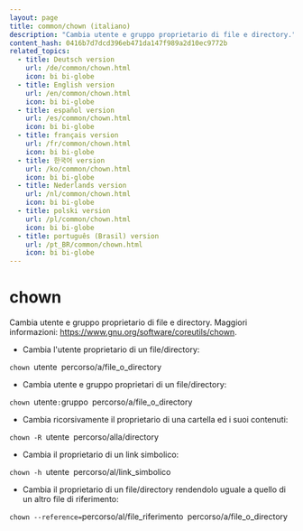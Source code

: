 ```yaml
---
layout: page
title: common/chown (italiano)
description: "Cambia utente e gruppo proprietario di file e directory."
content_hash: 0416b7d7dcd396eb471da147f989a2d10ec9772b
related_topics:
  - title: Deutsch version
    url: /de/common/chown.html
    icon: bi bi-globe
  - title: English version
    url: /en/common/chown.html
    icon: bi bi-globe
  - title: español version
    url: /es/common/chown.html
    icon: bi bi-globe
  - title: français version
    url: /fr/common/chown.html
    icon: bi bi-globe
  - title: 한국어 version
    url: /ko/common/chown.html
    icon: bi bi-globe
  - title: Nederlands version
    url: /nl/common/chown.html
    icon: bi bi-globe
  - title: polski version
    url: /pl/common/chown.html
    icon: bi bi-globe
  - title: português (Brasil) version
    url: /pt_BR/common/chown.html
    icon: bi bi-globe
---
```

# chown

Cambia utente e gruppo proprietario di file e directory.
Maggiori informazioni: <https://www.gnu.org/software/coreutils/chown>.

- Cambia l'utente proprietario di un file/directory:

`chown `<span class="tldr-var badge badge-pill bg-dark-lm bg-white-dm text-white-lm text-dark-dm font-weight-bold">utente</span>` `<span class="tldr-var badge badge-pill bg-dark-lm bg-white-dm text-white-lm text-dark-dm font-weight-bold">percorso/a/file_o_directory</span>

- Cambia utente e gruppo proprietari di un file/directory:

`chown `<span class="tldr-var badge badge-pill bg-dark-lm bg-white-dm text-white-lm text-dark-dm font-weight-bold">utente</span>`:`<span class="tldr-var badge badge-pill bg-dark-lm bg-white-dm text-white-lm text-dark-dm font-weight-bold">gruppo</span>` `<span class="tldr-var badge badge-pill bg-dark-lm bg-white-dm text-white-lm text-dark-dm font-weight-bold">percorso/a/file_o_directory</span>

- Cambia ricorsivamente il proprietario di una cartella ed i suoi contenuti:

`chown -R `<span class="tldr-var badge badge-pill bg-dark-lm bg-white-dm text-white-lm text-dark-dm font-weight-bold">utente</span>` `<span class="tldr-var badge badge-pill bg-dark-lm bg-white-dm text-white-lm text-dark-dm font-weight-bold">percorso/alla/directory</span>

- Cambia il proprietario di un link simbolico:

`chown -h `<span class="tldr-var badge badge-pill bg-dark-lm bg-white-dm text-white-lm text-dark-dm font-weight-bold">utente</span>` `<span class="tldr-var badge badge-pill bg-dark-lm bg-white-dm text-white-lm text-dark-dm font-weight-bold">percorso/al/link_simbolico</span>

- Cambia il proprietario di un file/directory rendendolo uguale a quello di un altro file di riferimento:

`chown --reference=`<span class="tldr-var badge badge-pill bg-dark-lm bg-white-dm text-white-lm text-dark-dm font-weight-bold">percorso/al/file_riferimento</span>` `<span class="tldr-var badge badge-pill bg-dark-lm bg-white-dm text-white-lm text-dark-dm font-weight-bold">percorso/a/file_o_directory</span>
